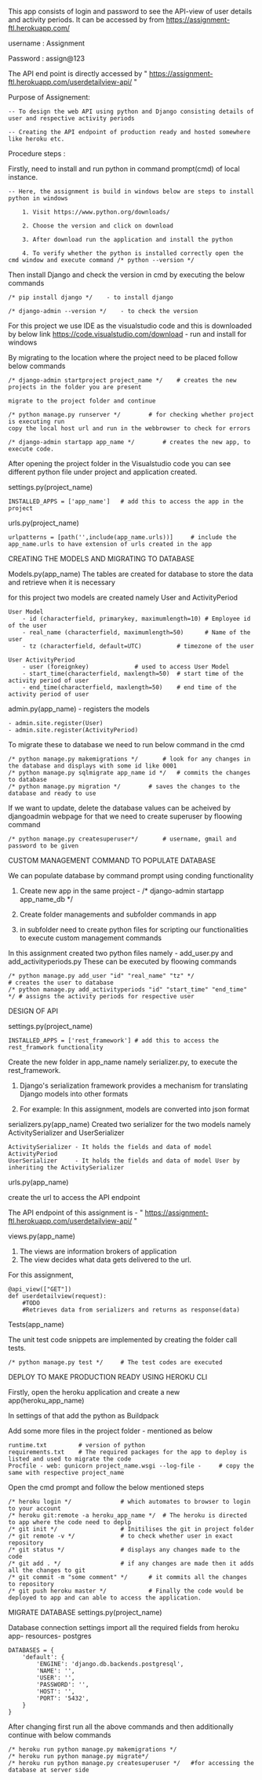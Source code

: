 
This app consists of login and password to see the API-view of user details and activity periods. 
It can be accessed by from https://assignment-ftl.herokuapp.com/

username : Assignment

Password : assign@123

The API end point is directly accessed by " https://assignment-ftl.herokuapp.com/userdetailview-api/ "

Purpose of Assignement: 

	-- To design the web API using python and Django consisting details of user and respective activity periods
    
	-- Creating the API endpoint of production ready and hosted somewhere like heroku etc.

Procedure steps : 

Firstly, need to install and run python in command prompt(cmd) of local instance.

	-- Here, the assignment is build in windows below are steps to install python in windows
    
		1. Visit https://www.python.org/downloads/
        
		2. Choose the version and click on download
        
		3. After download run the application and install the python
        
		4. To verify whether the python is installed correctly open the cmd window and execute command /* python --version */

Then install Django and check the version in cmd by executing the below commands

    /* pip install django */	- to install django

    /* django-admin --version */	- to check the version

For this project we use IDE as the visualstudio code and this is downloaded by below link
https://code.visualstudio.com/download - run and install for windows

By migrating to the location where the project need to be placed follow below commands

	/* django-admin startproject project_name */	# creates the new projects in the folder you are present

	migrate to the project folder and continue

	/* python manage.py runserver */ 	 	# for checking whether project is executing run
	copy the local host url and run in the webbrowser to check for errors 
	
	/* django-admin startapp app_name */		# creates the new app, to execute code.

After opening the project folder in the Visualstudio code you can see different python file under project and application created. 

settings.py(project_name)

    INSTALLED_APPS = ['app_name']	# add this to access the app in the project

urls.py(project_name)

    urlpatterns = [path('',include(app_name.urls))]		# include the app_name.urls to have extension of urls created in the app

CREATING THE MODELS AND MIGRATING TO DATABASE

Models.py(app_name)
The tables are created for database to store the data and retrieve when it is necessary 

for this project two models are created namely User and ActivityPeriod 

    User Model
	    - id (characterfield, primarykey, maximumlength=10)	# Employee id of the user
	    - real_name (characterfield, maximumlength=50)		# Name of the user
	    - tz (characterfield, default=UTC)			# timezone of the user

    User ActivityPeriod
	    - user (foreignkey)				# used to access User Model
	    - start_time(characterfield, maxlength=50) 	# start time of the activity period of user
	    - end_time(characterfield, maxlength=50) 	# end time of the activity period of user

admin.py(app_name) - registers the models

	- admin.site.register(User)
	- admin.site.register(ActivityPeriod)

To migrate these to database we need to run below command in the cmd

	/* python manage.py makemigrations */		# look for any changes in the database and displays with some id like 0001
	/* python manage.py sqlmigrate app_name id */	# commits the changes to database
	/* python manage.py migration */		# saves the changes to the database and ready to use

If we want to update, delete the database values can be acheived by djangoadmin webpage for that we need to create superuser by floowing command

	/* python manage.py createsuperuser*/		# username, gmail and password to be given

CUSTOM MANAGEMENT COMMAND TO POPULATE DATABASE

We can populate database by command prompt using conding functionality

1. Create new app in the same project - /* django-admin startapp app_name_db */

2. Create folder managements and subfolder commands in app

3. in subfolder need to create python files for scripting our functionalities to execute custom management commands

In this assignment created two python files namely - add_user.py and add_activityperiods.py
These can be executed by floowing commands 

	/* python manage.py add_user "id" "real_name" "tz" */				    # creates the user to database 
	/* python manage.py add_activityperiods "id" "start_time" "end_time" */	# assigns the activity periods for respective user

DESIGN OF API

settings.py(project_name)

    INSTALLED_APPS = ['rest_framework']	# add this to access the rest_framwork functionality

Create the new folder in app_name namely serializer.py, to execute the rest_framework. 

1. Django's serialization framework provides a mechanism for translating Django models into other formats

2. For example: In this assignment, models are converted into json format

serializers.py(app_name)
Created two serializer for the two models namely ActivitySerializer and UserSerializer

    ActivitySerializer - It holds the fields and data of model ActivityPeriod
    UserSerializer	   - It holds the fields and data of model User by inheriting the ActivitySerializer 

urls.py(app_name)

create the url to access the API endpoint 

The API endpoint of this assignment is - " https://assignment-ftl.herokuapp.com/userdetailview-api/ "

views.py(app_name)

1. The views are information brokers of application
2. The view decides what data gets delivered to the url. 

For this assignment, 

    @api_view(["GET"])
    def userdetailview(request):
	    #TODO
	    #Retrieves data from serializers and returns as response(data)

Tests(app_name)

The unit test code snippets are implemented by creating the folder call tests.

	/* python manage.py test */ 	# The test codes are executed 


DEPLOY TO MAKE PRODUCTION READY USING HEROKU CLI

Firstly, open the heroku application and create a new app(heroku_app_name)

In settings of that add the python as Buildpack

Add some more files in the project folder - mentioned as below

    runtime.txt 		# version of python
    requirements.txt	# The required packages for the app to deploy is listed and used to migrate the code
    Procfile - web: gunicorn project_name.wsgi --log-file - 	# copy the same with respective project_name

Open the cmd prompt and follow the below mentioned steps

	/* heroku login */				# which automates to browser to login to your account
	/* heroku git:remote -a heroku_app_name */	# The heroku is directed to app where the code need to deplp
	/* git init */					# Initilises the git in project folder
	/* git remote -v */				# to check whether user in exact repository
	/* git status */				# displays any changes made to the code
	/* git add . */					# if any changes are made then it adds all the changes to git
	/* git commit -m "some comment" */		# it commits all the changes to repository
	/* git push heroku master */			# Finally the code would be deployed to app and can able to access the application.

MIGRATE DATABASE
settings.py(project_name)

Database connection settings import all the required fields from heroku app- resources- postgres

    DATABASES = {
        'default': {
            'ENGINE': 'django.db.backends.postgresql',
            'NAME': '',
            'USER': '',
            'PASSWORD': '',
            'HOST': '',
            'PORT': '5432',
        }
    }

After changing first run all the above commands and then additionally continue with below commands

	/* heroku run python manage.py makemigrations */
	/* heroku run python manage.py migrate*/
	/* heroku run python manage.py createsuperuser */   #for accessing the database at server side


		
	
